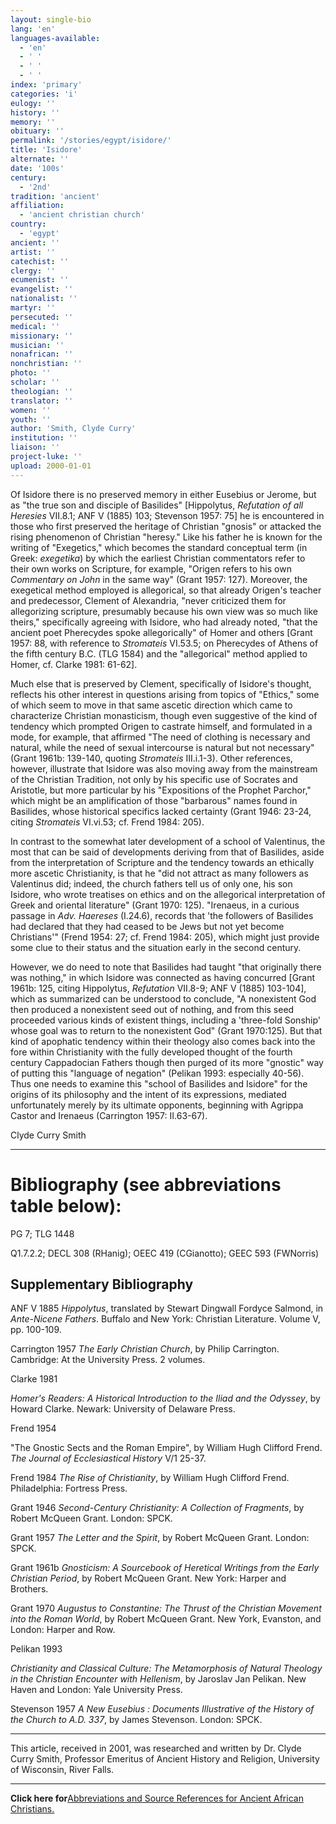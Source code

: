 ```yaml
---
layout: single-bio
lang: 'en'
languages-available:
  - 'en'
  - ' '
  - ' '
  - ' '
index: 'primary'
categories: 'i'
eulogy: ''
history: ''
memory: ''
obituary: ''
permalink: '/stories/egypt/isidore/'
title: 'Isidore'
alternate: ''
date: '100s'
century:
  - '2nd'
tradition: 'ancient'
affiliation:
  - 'ancient christian church'
country:
  - 'egypt'
ancient: ''
artist: ''
catechist: ''
clergy: ''
ecumenist: ''
evangelist: ''
nationalist: ''
martyr: ''
persecuted: ''
medical: ''
missionary: ''
musician: ''
nonafrican: ''
nonchristian: ''
photo: ''
scholar: ''
theologian: ''
translator: ''
women: ''
youth: ''
author: 'Smith, Clyde Curry'
institution: ''
liaison: ''
project-luke: ''
upload: 2000-01-01
---
```



Of Isidore there is no preserved memory in either Eusebius or Jerome, but as "the true son and disciple of Basilides" [Hippolytus, *Refutation of all Heresies* VII.8.1; ANF V (1885) 103; Stevenson 1957: 75] he is encountered in those who first preserved the heritage of Christian "gnosis" or attacked the rising phenomenon of Christian "heresy."  Like his father he is known for the writing of "Exegetics," which becomes the standard conceptual term (in Greek:  *exegetika*) by which the earliest Christian commentators refer to their own works on Scripture, for example, "Origen refers to his own *Commentary on John* in the same way" (Grant 1957: 127).  Moreover, the exegetical method employed is allegorical, so that already Origen's teacher and predecessor, Clement of Alexandria, "never criticized them for allegorizing scripture, presumably because his own view was so much like theirs," specifically agreeing with Isidore, who had already noted, "that the ancient poet Pherecydes spoke allegorically" of Homer and others [Grant 1957: 88, with reference to *Stromateis* VI.53.5; on Pherecydes of Athens of the fifth century B.C. (TLG 1584) and the "allegorical" method applied to Homer, cf. Clarke 1981: 61-62].

Much else that is preserved by Clement, specifically of Isidore's thought, reflects his other interest in questions arising from topics of "Ethics," some of which seem to move in that same ascetic direction which came to characterize Christian monasticism, though even suggestive of the kind of tendency which prompted Origen to castrate himself, and formulated in a mode, for example, that affirmed "The need of clothing is necessary and natural, while the need of sexual intercourse is natural but not necessary" (Grant 1961b: 139-140, quoting *Stromateis* III.i.1-3).  Other references, however, illustrate that Isidore was also moving away from the mainstream of the Christian Tradition, not only by his specific use of Socrates and Aristotle, but more particular by his "Expositions of the Prophet Parchor," which might be an amplification of those "barbarous" names found in Basilides, whose historical specifics lacked certainty (Grant 1946: 23-24, citing *Stromateis* VI.vi.53; cf. Frend 1984: 205).

In contrast to the somewhat later development of a school of Valentinus, the most that can be said of developments deriving from that of Basilides, aside from the interpretation of Scripture and the tendency towards an ethically more ascetic Christianity, is that he "did not attract as many followers as Valentinus did; indeed, the church fathers tell us of only one, his son Isidore, who wrote treatises on ethics and on the allegorical interpretation of Greek and oriental literature" (Grant 1970: 125).  "Irenaeus, in a curious passage in *Adv. Haereses* (I.24.6), records that 'the followers of Basilides had declared that they had ceased to be Jews but not yet become Christians'" (Frend 1954: 27; cf. Frend 1984: 205), which might just provide some clue to their status and the situation early in the second century.

However, we do need to note that Basilides had taught "that originally there was nothing," in which Isidore was connected as having concurred [Grant 1961b: 125, citing Hippolytus, *Refutation* VII.8-9; ANF V (1885) 103-104], which as summarized can be understood to conclude, "A nonexistent God then produced a nonexistent seed out of nothing, and from this seed proceeded various kinds of existent things, including a 'three-fold Sonship' whose goal was to return to the nonexistent God" (Grant 1970:125).  But that kind of apophatic tendency within their theology also comes back into the fore within Christianity with the fully developed thought of the fourth century Cappadocian Fathers though then purged of its more "gnostic" way of putting this "language of negation" (Pelikan 1993: especially 40-56).  Thus one needs to examine this "school of Basilides and Isidore" for the origins of its philosophy and the intent of its expressions, mediated unfortunately merely by its ultimate opponents, beginning with Agrippa Castor and Irenaeus (Carrington 1957: II.63-67).

Clyde Curry Smith

---

# Bibliography (see abbreviations table below):

PG 7; TLG 1448

Q1.7.2.2; DECL 308 (RHanig); OEEC 419 (CGianotto); GEEC 593 (FWNorris)

## Supplementary Bibliography

ANF V 1885
*Hippolytus*, translated by Stewart Dingwall Fordyce Salmond, in *Ante-Nicene Fathers*.  Buffalo and New York:  Christian Literature.  Volume V, pp. 100-109.

Carrington 1957
*The Early Christian Church*, by Philip Carrington.  Cambridge:  At the University Press.  2 volumes.

Clarke 1981

*Homer's Readers:  A Historical Introduction to the Iliad and the Odyssey*, by Howard Clarke.  Newark:  University of Delaware Press.

Frend 1954

"The Gnostic Sects and the Roman Empire", by William Hugh Clifford Frend.  *The Journal of Ecclesiastical History* V/1 25-37.

Frend 1984
*The Rise of Christianity*, by William Hugh Clifford Frend.  Philadelphia:  Fortress Press.

Grant 1946
*Second-Century Christianity:  A Collection of Fragments*, by Robert McQueen Grant.  London:  SPCK.

Grant 1957
*The Letter and the Spirit*, by Robert McQueen Grant.  London:  SPCK.

Grant 1961b
*Gnosticism:  A Sourcebook of Heretical Writings from the Early Christian Period*, by Robert McQueen Grant.  New York:  Harper and Brothers.

Grant 1970
*Augustus to Constantine:  The Thrust of the Christian Movement into the Roman World*, by Robert McQueen Grant.  New York, Evanston, and London:  Harper and Row.

Pelikan 1993

*Christianity and Classical Culture:  The Metamorphosis of Natural Theology in the Christian Encounter with Hellenism*, by Jaroslav Jan Pelikan.  New Haven and London:  Yale University Press.

Stevenson 1957
*A New Eusebius :  Documents Illustrative of the History of the Church to A.D. 337*, by James Stevenson.  London:  SPCK.

---

This article, received in 2001, was researched and written by Dr. Clyde Curry Smith, Professor Emeritus of Ancient History and Religion, University of Wisconsin, River Falls.

---

**Click here for**[Abbreviations and Source References for Ancient African Christians.](../aa-print-stories/egypt/ccs-supplem_biblio.html)